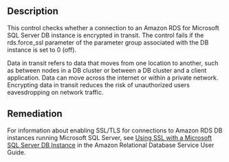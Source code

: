 ## Description

This control checks whether a connection to an Amazon RDS for Microsoft SQL Server DB instance is encrypted in transit. The control fails if the rds.force_ssl parameter of the parameter group associated with the DB instance is set to 0 (off).

Data in transit refers to data that moves from one location to another, such as between nodes in a DB cluster or between a DB cluster and a client application. Data can move across the internet or within a private network. Encrypting data in transit reduces the risk of unauthorized users eavesdropping on network traffic.

## Remediation

For information about enabling SSL/TLS for connections to Amazon RDS DB instances running Microsoft SQL Server, see [Using SSL with a Microsoft SQL Server DB Instance](https://docs.aws.amazon.com/AmazonRDS/latest/UserGuide/SQLServer.Concepts.General.SSL.Using.html) in the Amazon Relational Database Service User Guide.